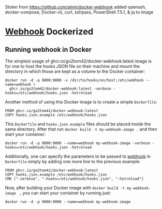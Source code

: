 Stolen from https://github.com/almir/docker-webhook added openssh, docker-compose, Docker-cli, curl, sshpass, PowerShell 7.5.1, & jq to image

[Webhook](https://github.com/adnanh/webhook/) Dockerized
=================

## Running webhook in Docker
The simplest usage of ghcr.io/go2tom42/docker-webhook:latest image is for one to host the hooks JSON file on their machine and mount the directory in which those are kept as a volume to the Docker container:
```shell
docker run -d -p 9000:9000 -v /dir/to/hooks/on/host:/etc/webhook --name=webhook \
  ghcr.io/go2tom42/docker-webhook:latest -verbose -hooks=/etc/webhook/hooks.json -hotreload
```

Another method of using this Docker image is to create a simple `Dockerfile`:
```docker
FROM ghcr.io/go2tom42/docker-webhook:latest
COPY hooks.json.example /etc/webhook/hooks.json
```

This `Dockerfile` and `hooks.json.example` files should be placed inside the same directory. After that run `docker build -t my-webhook-image .` and then start your container:
```shell
docker run -d -p 9000:9000 --name=webhook my-webhook-image -verbose -hooks=/etc/webhook/hooks.json -hotreload
```

Additionally, one can specify the parameters to be passed to [webhook](https://github.com/adnanh/webhook/) in `Dockerfile` simply by adding one more line to the previous example:
```docker
FROM ghcr.io/go2tom42/docker-webhook:latest
COPY hooks.json.example /etc/webhook/hooks.json
CMD ["-verbose", "-hooks=/etc/webhook/hooks.json", "-hotreload"]
```

Now, after building your Docker image with `docker build -t my-webhook-image .`, you can start your container by running just:
```shell
docker run -d -p 9000:9000 --name=webhook my-webhook-image
```
